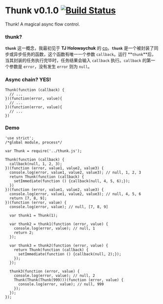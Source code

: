 Thunk v0.1.0 [![Build Status](https://travis-ci.org/teambition/thunk.png?branch=master)](https://travis-ci.org/teambition/thunk)
====
Thunk! A magical async flow control.

### thunk?

**`thunk`** 这一概念，我最初见于 **TJ Holowaychuk** 的 [co](https://github.com/visionmedia/co)。**`thunk`** 是一个被封装了同步或异步任务的函数，这个函数有唯一一个参数 `callback`。运行 **`thunk`**后，当其封装的任务执行完毕时，任务结果会输入 `callback` 执行。`callback` 的第一个参数是 `error`，没有发生 `error` 则为 `null`。

### Async chain? YES!

    Thunk(function (callback) {
      // ...
    })(function(error, value){
      // ...
    })(function(error, value){
      // ...
    })

### Demo

    'use strict';
    /*global module, process*/

    var Thunk = require('../thunk.js');

    Thunk(function (callback) {
      callback(null, 1, 2, 3);
    })(function (error, value1, value2, value3) {
      console.log(error, value1, value2, value3); // null, 1, 2, 3
      return Thunk(function (callback) {
        setImmediate(function () {callback(null, 4, 5, 6);});
      })
    })(function (error, value1, value2, value3) {
      console.log(error, value1, value2, value3); // null, 4, 5, 6
      return [7, 8, 9];
    })(function (error, value) {
      console.log(error, value); // null, [7, 8, 9]

      var thunk1 = Thunk(1);

      var thunk2 = thunk1(function (error, value) {
        console.log(error, value); // null, 1
        return 2;
      });

      var thunk3 = thunk2(function (error, value) {
        return Thunk(function (callback) {
          setImmediate(function () {callback(null, 2);});
        });
      });

      thunk3(function (error, value) {
        console.log(error, value); // null, 2
        Thunk(Thunk(Thunk(999)))(function (error, value) {
          console.log(error, value); // null, 999
        });
      });
    });


